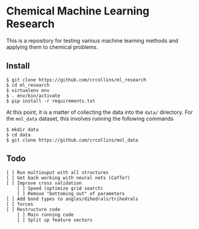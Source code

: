 Chemical Machine Learning Research
==================================

This is a repository for testing various machine learning methods and applying them to chemical problems.


Install
-------

    $ git clone https://github.com/crcollins/ml_research
    $ cd ml_research
    $ virtualenv env
    $ . env/bin/activate
    $ pip install -r requirements.txt

At this point, it is a matter of collecting the data into the `data/` directory. For the `mol_data` dataset, this involves running the following commands

    $ mkdir data
    $ cd data
    $ git clone https://github.com/crcollins/mol_data

Todo
----


    [ ] Run multiouput with all structures
    [ ] Get back working with neural nets (Caffe?)
    [ ] Improve cross validation
        [ ] Speed (optimize grid search)
        [ ] Remove "bottoming out" of parameters
    [ ] Add bond types to angles/dihedrals/trihedrals
    [ ] forces
    [ ] Restructure code
        [ ] Main running code
        [ ] Split up feature vectors